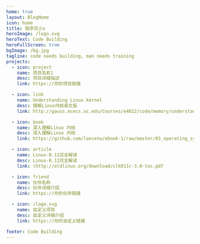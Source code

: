 ```yaml
---
home: true
layout: BlogHome
icon: home
title: 程序员小x
heroImage: /logo.svg
heroText: Code Building
heroFullScreen: true
bgImage: /bg.jpg
tagline: code needs building, man needs training
projects:
  - icon: project
    name: 项目名称1
    desc: 项目详细描述
    link: https://你的项目链接

  - icon: link
    name: Understanding Linux kernel
    desc: 理解Linux内核英文版
    link: http://gauss.ececs.uc.edu/Courses/e4022/code/memory/understanding.pdf

  - icon: book
    name: 深入理解Linux 内核
    desc: 深入理解Linux 内核
    link: https://github.com/lancetw/ebook-1/raw/master/03_operating_system/%E6%B7%B1%E5%85%A5%E7%90%86%E8%A7%A3linux%E5%86%85%E6%A0%B8%EF%BC%88%E4%B8%AD%E6%96%87%E7%AC%AC%E4%B8%89%E7%89%88%EF%BC%89.pdf

  - icon: article
    name: Linux-0.11完全解读
    desc: Linux-0.11完全解读
    link: (http://oldlinux.org/download/clk011c-3.0-toc.pdf

  - icon: friend
    name: 伙伴名称
    desc: 伙伴详细介绍
    link: https://你的伙伴链接

  - icon: /logo.svg
    name: 自定义项目
    desc: 自定义详细介绍
    link: https://你的自定义链接

footer: Code Building
---
```


